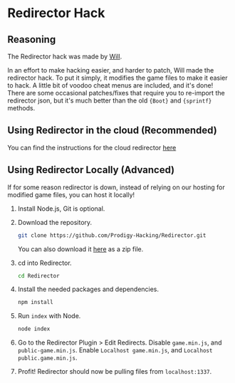 # Redirector Hack

## Reasoning

The Redirector hack was made by [Will](https://github.com/TNThacker2015).

In an effort to make hacking easier, and harder to patch, Will made the redirector hack.
To put it simply, it modifies the game files to make it easier to hack. A little bit of voodoo cheat menus are included, and it's done!
There are some occasional patches/fixes that require you to re-import the redirector json, but it's much better than the old `{Boot}` and `{sprintf}` methods.

## Using Redirector in the cloud (Recommended)
You can find the instructions for the cloud redirector [here](https://github.com/Prodigy-Hacking/ProdigyMathGameHacking/wiki/Redirect-Hack)

## Using Redirector Locally (Advanced)

If for some reason redirector is down, instead of relying on our hosting for modified game files, you can host it locally!

1. Install Node.js, Git is optional.

2. Download the repository.

    ```bash
    git clone https://github.com/Prodigy-Hacking/Redirector.git
    ```

    You can also download it [here](https://github.com/Prodigy-Hacking/Redirector/archive/master.zip) as a zip file.

3. cd into Redirector.

    ```bash
    cd Redirector
    ```

4. Install the needed packages and dependencies.

    ```bash
    npm install
    ```

5. Run `index` with Node.

    ```bash
    node index
    ```

6. Go to the Redirector Plugin > Edit Redirects. Disable `game.min.js`, and `public-game.min.js`. Enable `Localhost game.min.js`, and `Localhost public.game.min.js`.

7. Profit! Redirector should now be pulling files from `localhost:1337`.
